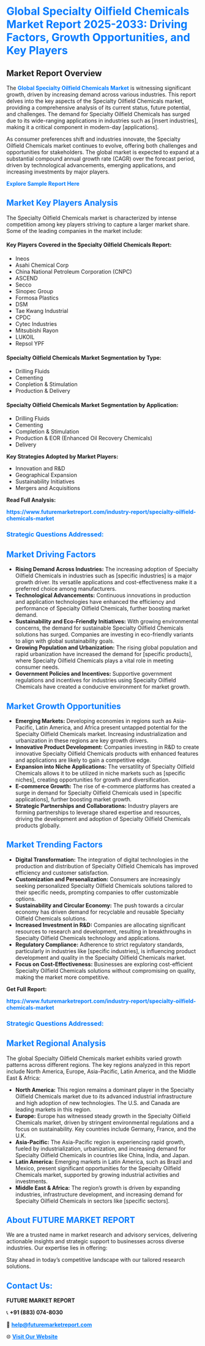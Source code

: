<h1 style="color: #007BFF;">Global Specialty Oilfield Chemicals Market Report 2025-2033: Driving Factors, Growth Opportunities, and Key Players</h1>

<section id="overview">
<h2>Market Report Overview</h2>
<p>The <a href="https://www.futuremarketreport.com/industry-report/specialty-oilfield-chemicals-market" style="color: #007BFF; text-decoration: none;"><strong>Global Specialty Oilfield Chemicals Market</strong></a> is witnessing significant growth, driven by increasing demand across various industries. This report delves into the key aspects of the Specialty Oilfield Chemicals market, providing a comprehensive analysis of its current status, future potential, and challenges. The demand for Specialty Oilfield Chemicals has surged due to its wide-ranging applications in industries such as [insert industries], making it a critical component in modern-day [applications].</p>
<p>As consumer preferences shift and industries innovate, the Specialty Oilfield Chemicals market continues to evolve, offering both challenges and opportunities for stakeholders. The global market is expected to expand at a substantial compound annual growth rate (CAGR) over the forecast period, driven by technological advancements, emerging applications, and increasing investments by major players.</p>
</section>

<section id="overview">
<p><a href="https://www.futuremarketreport.com/request-sample/reportId=106171" style="color: #007BFF; text-decoration: none;"><strong>Explore Sample Report Here</strong></a></p>
</section>

<section id="key-players">
<h2 style="color: #007BFF;">Market Key Players Analysis</h2>
<p>The Specialty Oilfield Chemicals market is characterized by intense competition among key players striving to capture a larger market share. Some of the leading companies in the market include:</p>
<h4>Key Players Covered in the Specialty Oilfield Chemicals Report:</h4>
<ul><li>Ineos</li><li>Asahi Chemical Corp</li><li>China National Petroleum Corporation (CNPC)</li><li>ASCEND</li><li>Secco</li><li>Sinopec Group</li><li>Formosa Plastics</li><li>DSM</li><li>Tae Kwang Industrial</li><li>CPDC</li><li>Cytec Industries</li><li>Mitsubishi Rayon</li><li>LUKOIL</li><li>Repsol YPF</li></ul>
<h4>Specialty Oilfield Chemicals Market Segmentation by Type:</h4>
<ul><li>Drilling Fluids</li><li>Cementing</li><li>Conpletion &amp; Stimulation</li><li>Production &amp; Delivery</li></ul>

<h4>Specialty Oilfield Chemicals Market Segmentation by Application:</h4>
<ul><li>Drilling Fluids</li><li>Cementing</li><li>Completion &amp; Stimulation</li><li>Production &amp; EOR (Enhanced Oil Recovery Chemicals)</li><li>Delivery</li></ul>
<p><strong>Key Strategies Adopted by Market Players:</strong></p>
<ul>
<li>Innovation and R&D</li>
<li>Geographical Expansion</li>
<li>Sustainability Initiatives</li>
<li>Mergers and Acquisitions</li>
</ul>
</section>

<section>
<p><strong>Read Full Analysis: </strong></p><a href="https://www.futuremarketreport.com/industry-report/specialty-oilfield-chemicals-market" style="color: #007BFF; text-decoration: none;"><strong>https://www.futuremarketreport.com/industry-report/specialty-oilfield-chemicals-market</strong></a>
<h3 style="color: #007BFF;">Strategic Questions Addressed:</h3>
</section>

<section id="driving-factors">
<h2 style="color: #007BFF;">Market Driving Factors</h2>
<ul>
<li><strong>Rising Demand Across Industries:</strong> The increasing adoption of Specialty Oilfield Chemicals in industries such as [specific industries] is a major growth driver. Its versatile applications and cost-effectiveness make it a preferred choice among manufacturers.</li>
<li><strong>Technological Advancements:</strong> Continuous innovations in production and application technologies have enhanced the efficiency and performance of Specialty Oilfield Chemicals, further boosting market demand.</li>
<li><strong>Sustainability and Eco-Friendly Initiatives:</strong> With growing environmental concerns, the demand for sustainable Specialty Oilfield Chemicals solutions has surged. Companies are investing in eco-friendly variants to align with global sustainability goals.</li>
<li><strong>Growing Population and Urbanization:</strong> The rising global population and rapid urbanization have increased the demand for [specific products], where Specialty Oilfield Chemicals plays a vital role in meeting consumer needs.</li>
<li><strong>Government Policies and Incentives:</strong> Supportive government regulations and incentives for industries using Specialty Oilfield Chemicals have created a conducive environment for market growth.</li>
</ul>
</section>

<section id="growth-opportunities">
<h2 style="color: #007BFF;">Market Growth Opportunities</h2>
<ul>
<li><strong>Emerging Markets:</strong> Developing economies in regions such as Asia-Pacific, Latin America, and Africa present untapped potential for the Specialty Oilfield Chemicals market. Increasing industrialization and urbanization in these regions are key growth drivers.</li>
<li><strong>Innovative Product Development:</strong> Companies investing in R&D to create innovative Specialty Oilfield Chemicals products with enhanced features and applications are likely to gain a competitive edge.</li>
<li><strong>Expansion into Niche Applications:</strong> The versatility of Specialty Oilfield Chemicals allows it to be utilized in niche markets such as [specific niches], creating opportunities for growth and diversification.</li>
<li><strong>E-commerce Growth:</strong> The rise of e-commerce platforms has created a surge in demand for Specialty Oilfield Chemicals used in [specific applications], further boosting market growth.</li>
<li><strong>Strategic Partnerships and Collaborations:</strong> Industry players are forming partnerships to leverage shared expertise and resources, driving the development and adoption of Specialty Oilfield Chemicals products globally.</li>
</ul>
</section>

<section id="trending-factors">
<h2 style="color: #007BFF;">Market Trending Factors</h2>
<ul>
<li><strong>Digital Transformation:</strong> The integration of digital technologies in the production and distribution of Specialty Oilfield Chemicals has improved efficiency and customer satisfaction.</li>
<li><strong>Customization and Personalization:</strong> Consumers are increasingly seeking personalized Specialty Oilfield Chemicals solutions tailored to their specific needs, prompting companies to offer customizable options.</li>
<li><strong>Sustainability and Circular Economy:</strong> The push towards a circular economy has driven demand for recyclable and reusable Specialty Oilfield Chemicals solutions.</li>
<li><strong>Increased Investment in R&D:</strong> Companies are allocating significant resources to research and development, resulting in breakthroughs in Specialty Oilfield Chemicals technology and applications.</li>
<li><strong>Regulatory Compliance:</strong> Adherence to strict regulatory standards, particularly in industries like [specific industries], is influencing product development and quality in the Specialty Oilfield Chemicals market.</li>
<li><strong>Focus on Cost-Effectiveness:</strong> Businesses are exploring cost-efficient Specialty Oilfield Chemicals solutions without compromising on quality, making the market more competitive.</li>
</ul>
</section>

<section>
<p><strong>Get Full Report: </strong></p><a href="https://www.futuremarketreport.com/industry-report/specialty-oilfield-chemicals-market" style="color: #007BFF; text-decoration: none;"><strong>https://www.futuremarketreport.com/industry-report/specialty-oilfield-chemicals-market</strong></a>
<h3 style="color: #007BFF;">Strategic Questions Addressed:</h3>
</section>


<section id="regional-analysis">
<h2 style="color: #007BFF;">Market Regional Analysis</h2>
<p>The global Specialty Oilfield Chemicals market exhibits varied growth patterns across different regions. The key regions analyzed in this report include North America, Europe, Asia-Pacific, Latin America, and the Middle East & Africa:</p>
<ul>
<li><strong>North America:</strong> This region remains a dominant player in the Specialty Oilfield Chemicals market due to its advanced industrial infrastructure and high adoption of new technologies. The U.S. and Canada are leading markets in this region.</li>
<li><strong>Europe:</strong> Europe has witnessed steady growth in the Specialty Oilfield Chemicals market, driven by stringent environmental regulations and a focus on sustainability. Key countries include Germany, France, and the U.K.</li>
<li><strong>Asia-Pacific:</strong> The Asia-Pacific region is experiencing rapid growth, fueled by industrialization, urbanization, and increasing demand for Specialty Oilfield Chemicals in countries like China, India, and Japan.</li>
<li><strong>Latin America:</strong> Emerging markets in Latin America, such as Brazil and Mexico, present significant opportunities for the Specialty Oilfield Chemicals market, supported by growing industrial activities and investments.</li>
<li><strong>Middle East & Africa:</strong> The region’s growth is driven by expanding industries, infrastructure development, and increasing demand for Specialty Oilfield Chemicals in sectors like [specific sectors].</li>
</ul>
</section>

<footer>
<h2 style="color: #007BFF;">About FUTURE MARKET REPORT</h2>
<p>We are a trusted name in market research and advisory services, delivering actionable insights and strategic support to businesses across diverse industries. Our expertise lies in offering:</p>

<p>Stay ahead in today’s competitive landscape with our tailored research solutions.</p>

<h2 style="color: #007BFF;">Contact Us:</h2>
<p><strong>FUTURE MARKET REPORT</strong></p>
<p>📞 <strong>+91 (883) 074-8030</strong></p>
<p>📧 <strong><a href="mailto:help@futuremarketreport.com" style="color: #007BFF;">help@futuremarketreport.com</a></strong></p>
<p>🌐 <strong><a href="https://www.futuremarketreport.com/" style="color: #007BFF;">Visit Our Website</a></strong></p>
</footer>